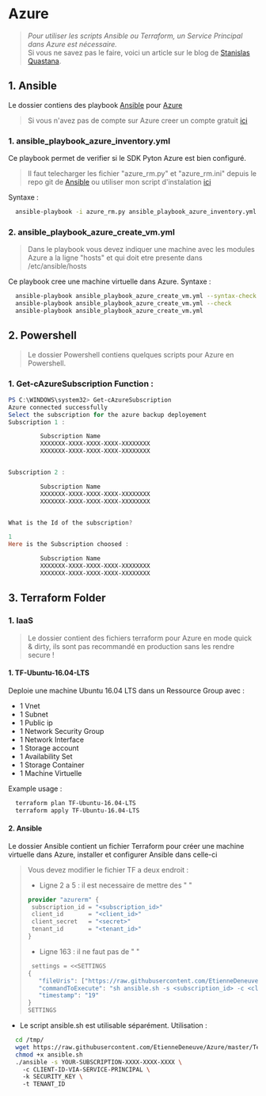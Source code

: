 # Azure 

>_Pour utiliser les scripts Ansible ou Terraform, un Service Principal dans Azure est nécessaire._  <br />
>Si vous ne savez pas le faire, voici un article sur le blog de [Stanislas Quastana](https://stanislas.io/2017/01/02/modeliser-deployer-et-gerer-des-ressources-azure-avec-terraform-de-hashicorp/).


## 1. Ansible
Le dossier contiens des playbook [Ansible](https://www.ansible.com/) pour [Azure](https://azure.microsoft.com/fr-fr/) <br/>
  > Si vous n'avez pas de compte sur Azure creer un compte gratuit [ici](https://azure.microsoft.com/fr-fr/free/) <br/>

### 1. ansible_playbook_azure_inventory.yml <br/>
  Ce playbook permet de verifier si le SDK Pyton Azure est bien configuré.
  
  >Il faut telecharger les fichier "azure_rm.py" et "azure_rm.ini" depuis le repo git de [Ansible](https://raw.githubusercontent.com/ansible/ansible/devel/contrib/inventory/) ou utiliser mon script d'instalation [ici](https://raw.githubusercontent.com/EtienneDeneuve/Azure/master/Terraform/02%20-%20Ansible/ansible.sh)
  
Syntaxe :
```bash  
  ansible-playbook -i azure_rm.py ansible_playbook_azure_inventory.yml 
```
###  2. ansible_playbook_azure_create_vm.yml <br/>
  > Dans le playbook vous devez indiquer une machine avec les modules Azure a la ligne "hosts" et qui doit etre presente dans /etc/ansible/hosts

Ce playbook cree une machine virtuelle dans Azure.
Syntaxe :
```bash  
  ansible-playbook ansible_playbook_azure_create_vm.yml --syntax-check
  ansible-playbook ansible_playbook_azure_create_vm.yml --check
  ansible-playbook ansible_playbook_azure_create_vm.yml
```

## 2. Powershell 
>Le dossier Powershell contiens quelques scripts pour Azure en Powershell.

### 1. Get-cAzureSubscription Function :
```Powershell
PS C:\WINDOWS\system32> Get-cAzureSubscription
Azure connected successfully
Select the subscription for the azure backup deployement
Subscription 1 :

         Subscription Name
         XXXXXXX-XXXX-XXXX-XXXX-XXXXXXXX
         XXXXXXX-XXXX-XXXX-XXXX-XXXXXXXX


Subscription 2 :

         Subscription Name
         XXXXXXX-XXXX-XXXX-XXXX-XXXXXXXX
         XXXXXXX-XXXX-XXXX-XXXX-XXXXXXXX


What is the Id of the subscription?

1
Here is the Subscription choosed :

         Subscription Name
         XXXXXXX-XXXX-XXXX-XXXX-XXXXXXXX
         XXXXXXX-XXXX-XXXX-XXXX-XXXXXXXX
```

## 3. Terraform Folder

### 1. IaaS 
> Le dossier contient des fichiers terraform pour Azure en mode quick & dirty, ils sont pas recommandé en production sans les rendre secure ! <br/>

#### 1. TF-Ubuntu-16.04-LTS
Deploie une machine Ubuntu 16.04 LTS dans un Ressource Group avec :
- 1 Vnet  
- 1 Subnet
- 1 Public ip
- 1 Network Security Group
- 1 Network Interface
- 1 Storage account
- 1 Availability Set
- 1 Storage Container
- 1 Machine Virtuelle 

Example usage : 
```bash
  terraform plan TF-Ubuntu-16.04-LTS
  terraform apply TF-Ubuntu-16.04-LTS
```

#### 2. Ansible
Le dossier Ansible contient un fichier Terraform pour créer une machine virtuelle dans Azure, installer et configurer Ansible dans celle-ci 
  > Vous devez modifier le fichier TF a deux endroit :
  > - Ligne 2 a 5 : il est necessaire de mettre des " " 
>```terraform
>provider "azurerm" {
>  subscription_id = "<subscription_id>"
>  client_id       = "<client_id>"
>  client_secret   = "<secret>"
>  tenant_id       = "<tenant_id>"
>}
>```
  > - Ligne 163 : il ne faut pas de " " 
>```terraform
>  settings = <<SETTINGS
>{
>    "fileUris": ["https://raw.githubusercontent.com/EtienneDeneuve/Azure/master/Terraform/02%20-%20Ansible/ansible.sh"],
>    "commandToExecute": "sh ansible.sh -s <subscription_id> -c <client_id> -k <secret> -t <tenant_id>",
>    "timestamp": "19"
>}
>SETTINGS
>```

+ Le script ansible.sh est utilisable séparément.
Utilisation : 
```bash
  cd /tmp/ 
  wget https://raw.githubusercontent.com/EtienneDeneuve/Azure/master/Terraform/02%20-%20Ansible/ansible.sh
  chmod +x ansible.sh
  ./ansible -s YOUR-SUBSCRIPTION-XXXX-XXXX-XXXX \ 
    -c CLIENT-ID-VIA-SERVICE-PRINCIPAL \ 
    -k SECURITY_KEY \ 
    -t TENANT_ID
```